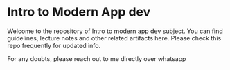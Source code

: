 # Intro to Modern App dev

Welcome to the repository of Intro to modern app dev subject. You can find guidelines, lecture notes and other related artifacts here. Please check this repo frequently for updated info.

For any doubts, please reach out to me directly over whatsapp